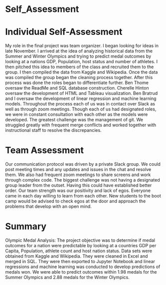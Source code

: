 # Self_Assessment
# Individual Self-Assessment
My role in the final project was team organizer. I began looking for ideas in late November. I arrived at the idea of analyzing historical data from the Summer and Winter Olympics and trying to predict medal outcomes by looking at a nations GDP, Population, host status and number of athletes. I then pitched this idea to members of the class and recruited them to the group. I then compiled the data from Kaggle and Wikipedia.  Once the data was compiled the group began the cleaning process together. After this process was done the roles began to differentiate further. Ben Thome oversaw the ReadMe and SQL database construction. Cherelle Hinton oversaw the development of HTML and Tableau visualization. Ben Bratrud and I oversaw the development of linear regression and machine learning models. Throughout the process each of us was in contact over Slack as well as through zoom meetings. Though each of us had designated roles, we were in constant consultation with each other as the models were developed. The greatest challenge was the management of git. We struggled greatly with frequent merge conflicts and worked together with instructional staff to resolve the discrepancies.
 
# Team Assessment
Our communication protocol was driven by a private Slack group. We could post meeting times and any updates and issues in the chat and resolve them. We also had frequent zoom meetings to share screens and work through complex code. The biggest challenge was not having a designated group leader from the outset. Having this could have established better order.
Our team strength was our positivity and lack of egos. Everyone came in each day willing to learn from each other. New students to the boot camp would be advised to check egos at the door and approach the problems that develop with an open mind.
 
# Summary
Olympic Medal Analysis: The project objective was to determine if medal outcomes for a nation were predictable by looking at a countries GDP per Capita, Population, athlete count and host nation status. Data sets were obtained from Kaggle and Wikipedia. They were cleaned in Excel and merged in SQL. They were then exported to Jupyter Notebook and linear regressions and machine learning was conducted to develop predictions of medals won. We were able to predict outcomes within 1.98 medals for the Summer Olympics and 2.88 medals for the Winter Olympics.
